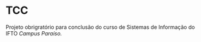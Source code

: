# TCC

Projeto obrigratório para conclusão do curso de Sistemas de Informação do IFTO <i>Campus<i> Paraíso.
